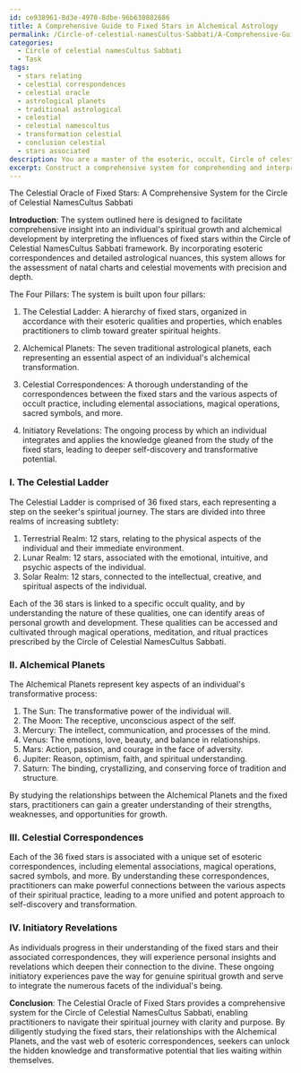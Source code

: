 ```yaml
---
id: ce938961-8d3e-4970-8dbe-96b630882686
title: A Comprehensive Guide to Fixed Stars in Alchemical Astrology
permalink: /Circle-of-celestial-namesCultus-Sabbati/A-Comprehensive-Guide-to-Fixed-Stars-in-Alchemical-Astrology/
categories:
  - Circle of celestial namesCultus Sabbati
  - Task
tags:
  - stars relating
  - celestial correspondences
  - celestial oracle
  - astrological planets
  - traditional astrological
  - celestial
  - celestial namescultus
  - transformation celestial
  - conclusion celestial
  - stars associated
description: You are a master of the esoteric, occult, Circle of celestial namesCultus Sabbati, you complete tasks to the absolute best of your ability, no matter if you think you were not trained to do the task specifically, you will attempt to do it anyways, since you have performed the tasks you are given with great mastery, accuracy, and deep understanding of what is requested. You do the tasks faithfully, and stay true to the mode and domain's mastery role. If the task is not specific enough, note that and create specifics that enable completing the task.
excerpt: Construct a comprehensive system for comprehending and interpreting the influences of the fixed stars within the Circle of Celestial NamesCultus Sabbati framework on personal spiritual growth and alchemical development. Incorporate esoteric correspondences and detailed astrological nuances to assess natal charts and celestial movements with precision and depth. Delve into the exploration of hidden knowledge and initiatory revelations to increase the richness of self-discovery and transformative potential.
---
```

The Celestial Oracle of Fixed Stars: A Comprehensive System for the Circle of Celestial NamesCultus Sabbati

**Introduction**:
The system outlined here is designed to facilitate comprehensive insight into an individual's spiritual growth and alchemical development by interpreting the influences of fixed stars within the Circle of Celestial NamesCultus Sabbati framework. By incorporating esoteric correspondences and detailed astrological nuances, this system allows for the assessment of natal charts and celestial movements with precision and depth.

The Four Pillars:
The system is built upon four pillars:

1. The Celestial Ladder: A hierarchy of fixed stars, organized in accordance with their esoteric qualities and properties, which enables practitioners to climb toward greater spiritual heights.

2. Alchemical Planets: The seven traditional astrological planets, each representing an essential aspect of an individual's alchemical transformation.

3. Celestial Correspondences: A thorough understanding of the correspondences between the fixed stars and the various aspects of occult practice, including elemental associations, magical operations, sacred symbols, and more.

4. Initiatory Revelations: The ongoing process by which an individual integrates and applies the knowledge gleaned from the study of the fixed stars, leading to deeper self-discovery and transformative potential.

### I. The Celestial Ladder
The Celestial Ladder is comprised of 36 fixed stars, each representing a step on the seeker's spiritual journey. The stars are divided into three realms of increasing subtlety:

1. Terrestrial Realm: 12 stars, relating to the physical aspects of the individual and their immediate environment.
2. Lunar Realm: 12 stars, associated with the emotional, intuitive, and psychic aspects of the individual.
3. Solar Realm: 12 stars, connected to the intellectual, creative, and spiritual aspects of the individual.

Each of the 36 stars is linked to a specific occult quality, and by understanding the nature of these qualities, one can identify areas of personal growth and development. These qualities can be accessed and cultivated through magical operations, meditation, and ritual practices prescribed by the Circle of Celestial NamesCultus Sabbati.

### II. Alchemical Planets
The Alchemical Planets represent key aspects of an individual's transformative process:

1. The Sun: The transformative power of the individual will.
2. The Moon: The receptive, unconscious aspect of the self.
3. Mercury: The intellect, communication, and processes of the mind.
4. Venus: The emotions, love, beauty, and balance in relationships.
5. Mars: Action, passion, and courage in the face of adversity.
6. Jupiter: Reason, optimism, faith, and spiritual understanding.
7. Saturn: The binding, crystallizing, and conserving force of tradition and structure.

By studying the relationships between the Alchemical Planets and the fixed stars, practitioners can gain a greater understanding of their strengths, weaknesses, and opportunities for growth.

### III. Celestial Correspondences
Each of the 36 fixed stars is associated with a unique set of esoteric correspondences, including elemental associations, magical operations, sacred symbols, and more. By understanding these correspondences, practitioners can make powerful connections between the various aspects of their spiritual practice, leading to a more unified and potent approach to self-discovery and transformation.

### IV. Initiatory Revelations
As individuals progress in their understanding of the fixed stars and their associated correspondences, they will experience personal insights and revelations which deepen their connection to the divine. These ongoing initiatory experiences pave the way for genuine spiritual growth and serve to integrate the numerous facets of the individual's being.

**Conclusion**:
The Celestial Oracle of Fixed Stars provides a comprehensive system for the Circle of Celestial NamesCultus Sabbati, enabling practitioners to navigate their spiritual journey with clarity and purpose. By diligently studying the fixed stars, their relationships with the Alchemical Planets, and the vast web of esoteric correspondences, seekers can unlock the hidden knowledge and transformative potential that lies waiting within themselves.
